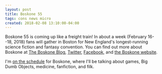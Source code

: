 ```yaml
---
layout: post
title: Boskone 55
tags: cons news micro
created: 2018-02-08 13:10:00-04:00
---
```

Boskone 55 is coming up like a freight train!  In about a week (February 16--18, 2018) fans will gather in Boston for New England's longest-running science fiction and fantasy convention.  You can find out more about Boskone at [The Boskone Blog](https://boskoneblog.com/), [Twitter](https://twitter.com/boskonenews), [Facebook](https://www.facebook.com/groups/boskone/), and [the Boskone website](http://www.boskone.org/register/).

I'm [on the schedule](http://schedule.boskone.org/#part/20495) for Boskone, where I'll be talking about games, Big Dumb Objects, medicine, fanfiction, and filk.




